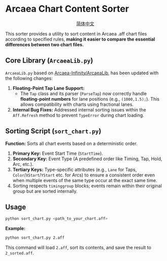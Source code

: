 # Arcaea Chart Content Sorter

<p align="center">
  <a href="/docs/README_zh-cn.md">简体中文</a>
</p>

This sorter provides a utility to sort content in Arcaea .aff chart files according to specified rules, **making it easier to compare the essential differences between two chart files.**

## Core Library (`ArcaeaLib.py`)

`ArcaeaLib.py` based on [Arcaea-Infinity/ArcaeaLib](https://github.com/Arcaea-Infinity/ArcaeaLib), has been updated with the following changes:

1.  **Floating-Point Tap Lane Support:**
    *   The `Tap` class and its parser (`ParseTap`) now correctly handle **floating-point numbers** for lane positions (e.g., `(1000,1.5);`). This allows compatibility with charts using fractional lanes.
2.  **Internal Bug Fixes:** Addressed internal sorting issues within the `Aff.Refresh` method to prevent `TypeError` during chart loading.

## Sorting Script (`sort_chart.py`)

**Function:** Sorts all chart events based on a deterministic order.

1.  **Primary Key:** Event Start Time (`StartTime`).
2.  **Secondary Key:** Event Type (A predefined order like Timing, Tap, Hold, Arc, etc.).
3.  **Tertiary Keys:** Type-specific attributes (e.g., `Lane` for Taps, `Color`/`XStart`/`YStart` etc. for Arcs) to ensure a consistent order even when multiple events of the same type occur at the exact same time.
4. Sorting respects `timinggroup` blocks; events remain within their original group but are sorted internally.

## Usage

```bash
python sort_chart.py <path_to_your_chart.aff>
```

**Example:**

```bash
python sort_chart.py 2.aff
```

This command will load `2.aff`, sort its contents, and save the result to `2_sorted.aff`.
